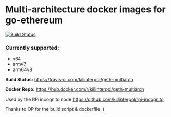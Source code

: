 # Multi-architecture docker images for go-ethereum

[![Build Status](https://travis-ci.com/killinterpol/geth-multiarch.svg?branch=master)](https://travis-ci.com/killinterpol/geth-multiarch)

### Currently supported:
+ x64
+ armv7
+ arm64v8

__Build Status:__
https://travis-ci.com/killinterpol/geth-multiarch

__Docker Repo:__
https://hub.docker.com/r/killinterpol/geth-multiarch

Used by the RPi incognito node
https://github.com/killinterpol/rpi-incognito

Thanks to OP for the build script & dockerfile :)